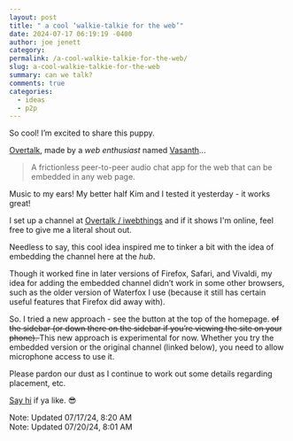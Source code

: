 ```yaml
---
layout: post
title: " a cool ‘walkie-talkie for the web’"
date: 2024-07-17 06:19:19 -0400
author: joe jenett
category: 
permalink: /a-cool-walkie-talkie-for-the-web/
slug: a-cool-walkie-talkie-for-the-web
summary: can we talk?
comments: true
categories:
  - ideas
  - p2p
---
```

So cool! I’m excited to share this puppy.

<a title="Overtalk / A free walkie-talkie for the web." href="https://overtalk.io/">Overtalk</a>, made by a <em>web enthusiast</em> named <a title="Vasanth.V" href="https://vasanthv.github.io/">Vasanth</a>...

<blockquote>
<p>
A frictionless peer-to-peer audio chat app for the web that can be embedded in any web page.
</p>
</blockquote>

Music to my ears! My better half Kim and I tested it yesterday - it works great! 

I set up a channel at <a title="Overtalk / iwebthings" href="https://overtalk.io/iwebthings">Overtalk / iwebthings</a> and if it shows I'm online, feel free to give me a literal shout out.

Needless to say, this cool idea inspired me to tinker a bit with the idea of embedding the channel here at the <em>hub</em>.  

Though it worked fine in later versions of Firefox, Safari, and Vivaldi, my idea for adding the embedded channel didn’t work in some other browsers, such as the older version of Waterfox I use (because it still has certain useful features that Firefox did away with). 

So. I tried a new approach - see the button at the top of the homepage. <span style="text-decoration:line-through;">of the sidebar (or down there on the sidebar if you’re viewing the site on your phone). </span>This new approach is experimental for now. Whether you try the embedded version or the original channel (linked below), you need to allow microphone access to use it.

Please pardon our dust as I continue to work out some details regarding placement, etc.

<a href="https://overtalk.io/iwebthings">Say hi</a> if ya like. 😎

<span class="note">Note: Updated 07/17/24, 8:20 AM</span><br><span class="note">Note: Updated 07/20/24, 8:01 AM</span>
<a href="https://brid.gy/publish/mastodon"></a>
<a href="https://brid.gy/publish/mastodon"></a>